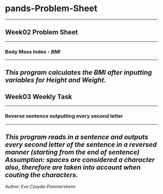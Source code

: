 # pands-Problem-Sheet
---
## Week02 Problem Sheet
---
### **Body Mass Index** - *BMI*
---
***This program calculates the BMI after inputting variables for Height and Weight.***
---
## Week03 Weekly Task
---
### **Reverse sentence outputting every second letter**
---
***This program reads in a sentence and outputs every second letter of the sentence in a reversed manner (starting from the end of sentence)***
***Assumption: spaces are considered a character also, therefore are taken into account when couting the characters.***
---
*Author: Eva Czeyda-Pommersheim*